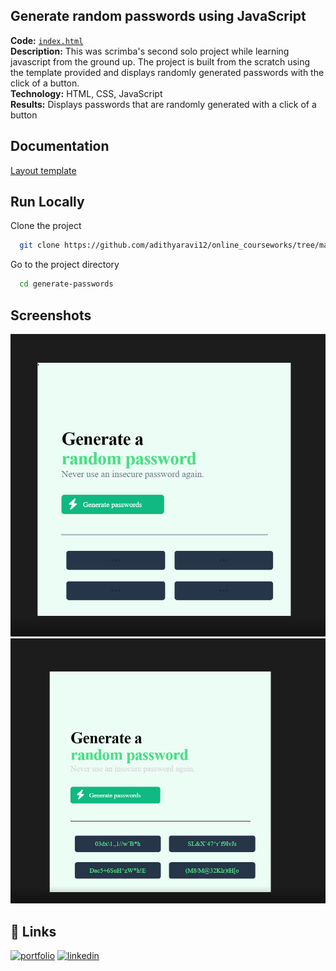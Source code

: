 ## Generate random passwords using JavaScript

**Code:** [`index.html`](https://github.com/adithyaravi12/online_courseworks/blob/main/scrimba/generate-passwords/index.html)    
**Description:**   This was scrimba's second solo project while learning javascript from the ground up. The project is built from the scratch using the template provided and displays randomly generated passwords with the click of a button.  
**Technology:** HTML, CSS, JavaScript  
**Results:** Displays passwords that are randomly generated with a click of a button

## Documentation

[Layout template](https://www.figma.com/file/YRO9Iw5IYaOorjnRyNz4bV/Random-Password-Generator?node-id=0%3A1)


## Run Locally

Clone the project

```bash
  git clone https://github.com/adithyaravi12/online_courseworks/tree/main/scrimba/generate-passwords
```

Go to the project directory

```bash
  cd generate-passwords
```


## Screenshots

![App Screenshot](https://github.com/adithyaravi12/online_courseworks/blob/main/scrimba/generate-passwords/output1.png)
![App Screenshot](https://github.com/adithyaravi12/online_courseworks/blob/main/scrimba/generate-passwords/output2.png)


## 🔗 Links
[![portfolio](https://img.shields.io/badge/my_portfolio-000?style=for-the-badge&logo=ko-fi&logoColor=white)](https://adithyaravi12.github.io/)
[![linkedin](https://img.shields.io/badge/linkedin-0A66C2?style=for-the-badge&logo=linkedin&logoColor=white)](https://www.linkedin.com/in/adithya-ravi-707443126/)
